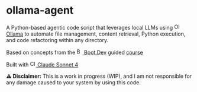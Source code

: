 # ollama-agent

A Python-based agentic code script that leverages local LLMs using [<img src="https://ollama.com/public/ollama.png" alt="Ollama" height="16"> Ollama](https://www.ollama.com) to automate file management, content retrieval, Python execution, and code refactoring within any directory.

Based on concepts from the [<img src="https://boot.dev/img/bootdev-logo.png" alt="Boot.dev" height="16"> Boot.Dev](https://boot.dev) guided [course](https://www.boot.dev/courses/build-ai-agent-python)

Built with [<img src="https://claude.ai/images/claude-logo.svg" alt="Claude" height="16"> Claude Sonnet 4](https://claude.ai)

**⚠️ Disclaimer:** This is a work in progress (WIP), and I am not responsible for any damage caused to your system by using this code.
